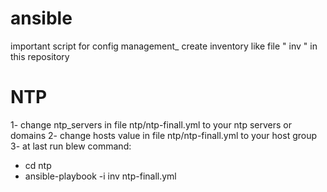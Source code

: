 # ansible
important script for config management_
create inventory like file " inv " in this repository
# NTP
1- change ntp_servers in file ntp/ntp-finall.yml to your ntp servers or domains
2- change hosts value in file ntp/ntp-finall.yml to your host group
3- at last run blew command:
  - cd ntp 
  - ansible-playbook -i inv ntp-finall.yml
